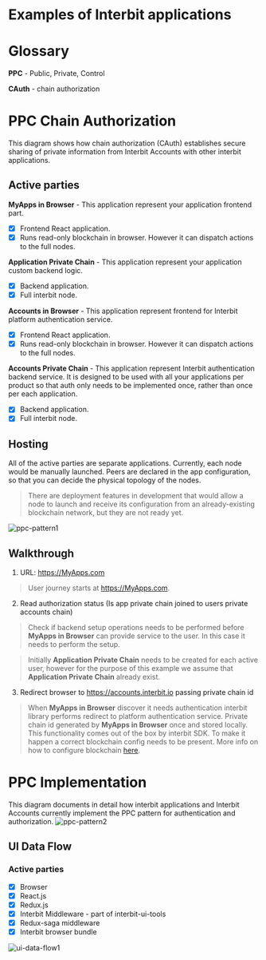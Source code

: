 # Examples of Interbit applications

# Glossary
**PPC** - Public, Private, Control

**CAuth** - chain authorization


# PPC Chain Authorization
This diagram shows how chain authorization (CAuth) establishes secure sharing of private information from Interbit Accounts with other interbit applications.

## Active parties
**MyApps in Browser** -  This application represent your application frontend part. 
- [x] Frontend React application.
- [x] Runs read-only blockchain in browser. However it can dispatch actions to the full nodes. 

**Application Private Chain** - This application represent your application custom backend logic. 
- [x] Backend application. 
- [x] Full interbit node.

**Accounts in Browser** - This application represent frontend for Interbit platform authentication service. 
- [x] Frontend React application.
- [x] Runs read-only blockchain in browser. However it can dispatch actions to the full nodes.

**Accounts Private Chain** - This application represent Interbit authentication backend service. It is designed to be used with all your applications per product so that auth only needs to be implemented once, rather than once per each application. 
- [x] Backend application. 
- [x] Full interbit node.

## Hosting
All of the active parties are separate applications. Currently, each node would be manually launched. Peers are declared in the app configuration, so that you can decide the physical topology of the nodes.

> There are deployment features in development that would allow a node to launch and receive its configuration from an already-existing blockchain network, but they are not ready yet.

![ppc-pattern1](https://user-images.githubusercontent.com/16136204/49014826-6e215e80-f192-11e8-868c-3fc80fdd34c8.jpg)

## Walkthrough
1. URL: https://MyApps.com
> User journey starts at https://MyApps.com.

2. Read authorization status (Is app private chain joined to users private accounts chain)
> Check if backend setup operations needs to be performed before **MyApps in Browser** can provide service to the user. In this case it needs to perform the setup. 

> Initially **Application Private Chain** needs to be created for each active user, however for the purpose of this example we assume that **Application Private Chain** already exist.

3. Redirect browser to https://accounts.interbit.io passing private chain id
> When **MyApps in Browser** discover it needs authentication interbit library performs redirect to platform authentication service. Private chain id generated by **MyApps in Browser** once and stored locally. This functionality comes out of the box by interbit SDK. To make it happen a correct blockchain config needs to be present. More info on how to configure blockchain [here](https://docs.test-interbit.io/reference/interbit-cli/config/). 



# PPC Implementation
This diagram documents in detail how interbit applications and Interbit Accounts currently implement the PPC pattern for authentication and authorization.
![ppc-pattern2](https://user-images.githubusercontent.com/16136204/49014827-6eb9f500-f192-11e8-9b64-0c90fb1f2416.jpg)



## UI Data Flow
### Active parties
- [x] Browser
- [x] React.js
- [x] Redux.js
- [x] Interbit Middleware - part of interbit-ui-tools
- [x] Redux-saga middleware
- [x] Interbit browser bundle

![ui-data-flow1](https://user-images.githubusercontent.com/16136204/49015446-28fe2c00-f194-11e8-9fa4-3a02fa5c5adc.jpg)
